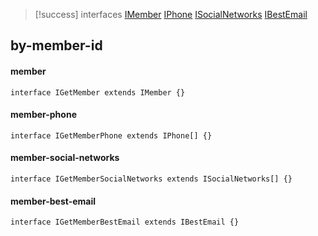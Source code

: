 
> [!success] interfaces
> [IMember](BEST/BEST%20CRM/Documentation/API%20V1/member/interfaces.md#IMember)
> [IPhone](BEST/BEST%20CRM/Documentation/API%20V1/member/interfaces.md#IPhone)
> [ISocialNetworks](BEST/BEST%20CRM/Documentation/API%20V1/member/interfaces.md#ISocialNetworks)
> [IBestEmail](BEST/BEST%20CRM/Documentation/API%20V1/member/interfaces.md#IBestEmail)

## by-member-id
#### member
```TS
interface IGetMember extends IMember {}
```
#### member-phone
```TS
interface IGetMemberPhone extends IPhone[] {}
```
#### member-social-networks
```TS
interface IGetMemberSocialNetworks extends ISocialNetworks[] {}
```
#### member-best-email
```TS
interface IGetMemberBestEmail extends IBestEmail {}
```
